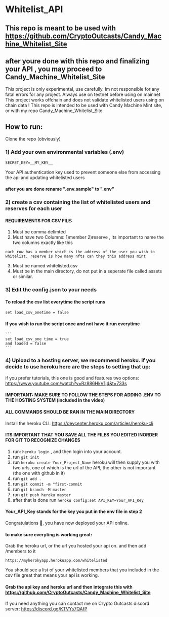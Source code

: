 # Whitelist_API


## This repo is meant to be used with https://github.com/CryptoOutcasts/Candy_Machine_Whitelist_Site
## after youre done with this repo and finalizing your API , you may proceed to Candy_Machine_Whitelist_Site
This project is only experimental, use carefully. Im not responsible for any fatal errors for any project.
Always use on testnet before using on mainnet
This project works offchain and does not validate whitelisted users using on chain data !
This repo is intended to be used with Candy Machine Mint site, or with my repo Candy_Machine_Whitelist_Site


## How to run:
Clone the repo (obviously)

### 1) Add your own environmental variables (.env)
```
SECRET_KEY=__MY_KEY__
```
Your API authentication key used to prevent someone else from accessing the api and updating whitelisted users
#### after you are done rename ".env.sample" to ".env"


### 2) create a csv containing the list of whitelisted users and reserves for each user

#### REQUIREMENTS FOR CSV FILE:
1) Must be comma delimted
2) Must have two Columns: 1)member 2)reserve , Its important to name the two columns exactly like this
```
each row has a member which is the address of the user you wish to whitelist, reserve is how many nfts can they this address mint
```
3) Must be named whitelisted.csv
4) Must be in the main directory, do not put in a seperate file called assets or similar.
    

### 3) Edit the config.json to your needs
#### To reload the csv list everytime the script runs
```set load_csv_onetime = false```
#### If you wish to run the script once and not have it run everytime
	```
	set load_csv_one time = true
	and loaded = false
	```



### 4) Upload to a hosting server, we recommend heroku. if you decide to use heroku here are the steps to setting that up:
if you prefer tutorials, this one is good and features two options: https://www.youtube.com/watch?v=Rz886HkV1j4&t=733s
#### IMPORTANT: MAKE SURE TO FOLLOW THE STEPS FOR ADDING .ENV TO THE HOSTING SYSTEM (included in the video)
#### ALL COMMANDS SHOULD BE RAN IN THE MAIN DIRECTORY 
Install the heroku CLI: https://devcenter.heroku.com/articles/heroku-cli
#### ITS IMPORTANT THAT YOU SAVE ALL THE FILES YOU EDITED INORDER FOR GIT TO RECOGNIZE CHANGES
1. run: ```heroku login``` , and then login into your account.
2. run ```git init```
3. run ```heroku create Your_Project_Name``` heroku will then supply you with two urls, one of which is the url of the API, the other is not important (the one with github in it)
4. run ```git add .```
5. run ```git commit -m "first-commit```
6. run ```git branch -M master```
7. run ```git push heroku master```
8. after that is done run ```heroku config:set API_KEY=Your_API_Key```
#### Your_API_Key stands for the key you put in the env file in step 2

Congratulations 🍰, you have now deployed your API online.
#### to make sure everyting is working great:
Grab the heroku url, or the url you hosted your api on. and then add /members to it
```
https://myherokyapp.herokuapp.com/whitelisted
```
You should see a list of your whitelisted members that you included in the csv file
great that means your api is working.
#### Grab the api key and heroku url and then integrate this with https://github.com/CryptoOutcasts/Candy_Machine_Whitelist_Site



If you need anything you can contact me on Crypto Outcasts discord server:
https://discord.gg/KTVYs7QAfP

